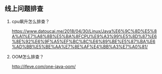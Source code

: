 ## 线上问题排查

1. cpu飙升怎么排查？

   <https://www.datoucai.me/2018/04/30/Linux/Java%E6%9C%8D%E5%8A%A1%E7%A8%8B%E5%BA%8FCPU%E9%A3%99%E5%8D%87%E6%8E%92%E6%9F%A5%EF%BC%8C%E6%89%BE%E5%87%BA%E6%AD%BB%E5%BE%AA%E7%8E%AF%E4%BB%A3%E7%A0%81/>

2. OOM怎么排查？

   <http://ifeve.com/one-java-oom/>

   

